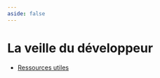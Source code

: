 ```yaml
---
aside: false
---
```


# La veille du développeur

<ClientOnly>
<SlidesDeck src="veille" />
</ClientOnly>

- [Ressources utiles](/tp/veille/ressources.md)
